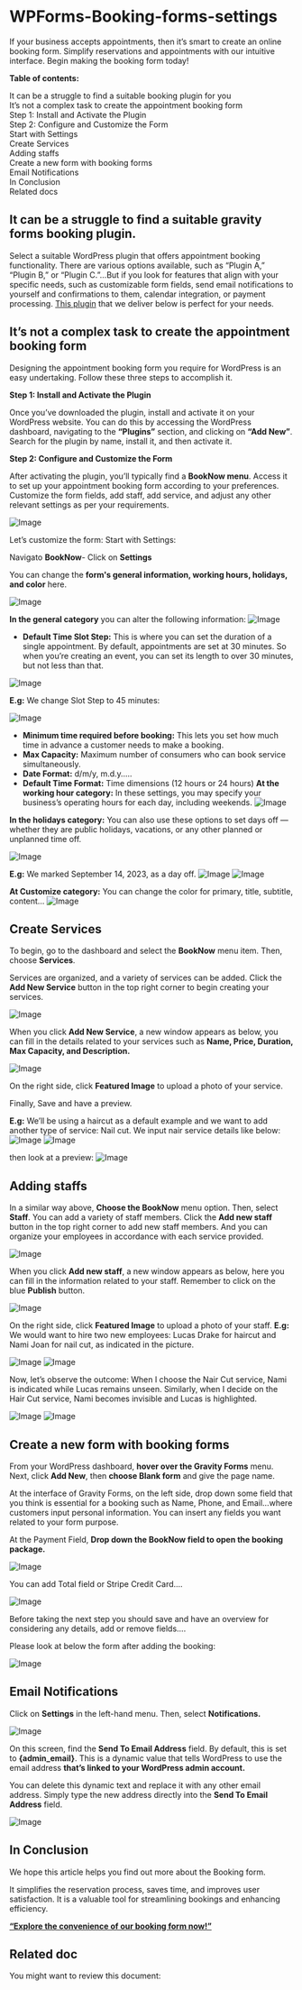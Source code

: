 # WPForms-Booking-forms-settings
If your business accepts appointments, then it’s smart to create an online booking form. Simplify reservations and appointments with our intuitive interface.  Begin making the booking form today!

**Table of contents:**

It can be a struggle to find a suitable booking plugin for you  
It’s not a complex task to create the appointment booking form  
Step 1: Install and Activate the Plugin  
Step 2: Configure and Customize the Form  
Start with Settings  
Create Services  
Adding staffs  
Create a new form with booking forms  
Email Notifications  
In Conclusion  
Related docs

## It can be a struggle to find a suitable gravity forms booking plugin.
Select a suitable WordPress plugin that offers appointment booking functionality. There are various options available, such as “Plugin A,” “Plugin B,” or “Plugin C.”…But if you look for features that align with your specific needs, such as customizable form fields, send email notifications to yourself and confirmations to them,  calendar integration, or payment processing. [This plugin](https://1.envato.market/q4m1Pn) that we deliver below is perfect for your needs.

## It’s not a complex task to create the appointment booking form
Designing the appointment booking form you require for WordPress is an easy undertaking. Follow these three steps to accomplish it.

**Step 1: Install and Activate the Plugin**

Once you’ve downloaded the plugin, install and activate it on your WordPress website. You can do this by accessing the WordPress dashboard, navigating to the **“Plugins”** section, and clicking on **“Add New”**. Search for the plugin by name, install it, and then activate it.

**Step 2: Configure and Customize the Form**

After activating the plugin, you’ll typically find a **BookNow menu**.  Access it to set up your appointment booking form according to your preferences. Customize the form fields, add staff, add service, and adjust any other relevant settings as per your requirements.

![Image](https://add-ons.org/wp-content/uploads/2023/09/booknow.png)

Let’s customize the form:
Start with Settings:

Navigato **BookNow**- Click on **Settings**

You can change the **form's general information, working hours, holidays, and color** here.

![Image](https://add-ons.org/wp-content/uploads/2023/09/image-114.png)

**In the general category** you can alter the following information:
![Image](https://add-ons.org/wp-content/uploads/2023/09/image-117.png)

* **Default Time Slot Step:** This is where you can set the duration of a single appointment. By default, appointments are set at 30 minutes. So when you’re creating an event, you can set its length to over 30 minutes, but not less than that.

![Image](https://add-ons.org/wp-content/uploads/2023/09/image-115-1024x693.png)

**E.g:** We change  Slot Step to 45 minutes:

 ![Image](https://add-ons.org/wp-content/uploads/2023/09/image-116-1024x689.png)

* **Minimum time required before booking:** This lets you set how much time in advance a customer needs to make a booking. 
* **Max Capacity:** Maximum number of consumers who can book service simultaneously.
* **Date Format:** d/m/y, m.d.y…..
* **Default Time Format:** Time dimensions (12 hours or 24 hours)
**At the working hour category:** In these settings, you may specify your business’s operating hours for each day, including weekends.
![Image](https://add-ons.org/wp-content/uploads/2023/09/image-118.png)

**In the holidays category:** You can also use these options to set days off — whether they are public holidays, vacations, or any other planned or unplanned time off.

![Image](https://add-ons.org/wp-content/uploads/2023/09/image-119.png)

**E.g:** We marked September 14, 2023, as a day off.
![Image](https://add-ons.org/wp-content/uploads/2023/09/image-121.png)
![Image](https://add-ons.org/wp-content/uploads/2023/09/image-123.png)

**At Customize category:** You can change the color for primary, title, subtitle, content…
![Image](https://add-ons.org/wp-content/uploads/2023/09/image-103.png)

## Create Services
To begin, go to the dashboard and select the **BookNow** menu item. Then, choose **Services**.

Services are organized, and a variety of services can be added. Click the **Add New Service** button in the top right corner to begin creating your services.

![Image](https://add-ons.org/wp-content/uploads/2023/09/image-83.png)

When you click **Add New Service**, a new window appears as below, you can fill in the details related to your services such as **Name, Price, Duration, Max Capacity, and Description.**

![Image](https://add-ons.org/wp-content/uploads/2023/09/image-83.png)

On the right side, click **Featured Image** to upload a photo of your service.

Finally, Save and have a preview.

**E.g:**
We’ll be using a haircut as a default example and we want to add another type of service: Nail cut. We input nair service details like below:
![Image](https://add-ons.org/wp-content/uploads/2023/09/image-86.png) ![Image](https://add-ons.org/wp-content/uploads/2023/09/image-87.png)

then look at a preview:
![Image](https://add-ons.org/wp-content/uploads/2023/09/image-89.png)

## Adding staffs
In a similar way above, **Choose the BookNow** menu option. Then, select **Staff**. You can add a variety of staff members. Click the **Add new staff** button in the top right corner to add new staff members. And you can organize your employees in accordance with each service provided.

![Image](https://add-ons.org/wp-content/uploads/2023/09/image-90.png)

When you click **Add new staff**, a new window appears as below, here you can fill in the information related to your staff. Remember to click on the blue **Publish** button.

![Image](https://add-ons.org/wp-content/uploads/2023/09/image-92.png)

On the right side, click **Featured Image** to upload a photo of your staff.
**E.g:**
We would want to hire two new employees: Lucas Drake for haircut and Nami Joan for nail cut, as indicated in the picture.

![Image](https://add-ons.org/wp-content/uploads/2023/09/image-95.png) ![Image](https://add-ons.org/wp-content/uploads/2023/09/image-94.png) 

Now, let’s observe the outcome: When I choose the Nair Cut service, Nami is indicated while Lucas remains unseen. Similarly, when I decide on the Hair Cut service, Nami becomes invisible and Lucas is highlighted.

![Image](https://add-ons.org/wp-content/uploads/2023/09/image-96.png)
![Image](https://add-ons.org/wp-content/uploads/2023/09/image-97.png)

## Create a new form with booking forms
From your WordPress dashboard, **hover over the Gravity Forms** menu. Next, click **Add New**, then **choose Blank form** and give the page name.

At the interface of Gravity Forms, on the left side, drop down some field that you think is essential for a booking such as Name, Phone, and Email…where customers input personal information. You can insert any fields you want related to your form purpose. 

At the Payment Field, **Drop down the BookNow field to open the booking package.**

![Image](https://add-ons.org/wp-content/uploads/2023/09/image-75.png)

You can add Total field or Stripe Credit Card....

![Image](https://add-ons.org/wp-content/uploads/2023/09/image-73.png)

Before taking the next step you should save and have an overview for considering any details, add or remove fields….

Please look at below the form after adding the booking:

![Image](https://add-ons.org/wp-content/uploads/2023/09/image-79.png)

## Email Notifications
Click on **Settings** in the left-hand menu. Then, select **Notifications.**

![Image](https://add-ons.org/wp-content/uploads/2023/09/image-131-1024x283.png)

On this screen, find the **Send To Email Address** field. By default, this is set to **{admin_email}**. This is a dynamic value that tells WordPress to use the email address **that’s linked to your WordPress admin account.**

You can delete this dynamic text and replace it with any other email address. Simply type the new address directly into the **Send To Email Address** field.

![Image](https://add-ons.org/wp-content/uploads/2023/09/image-132.png)

## In Conclusion
We hope this article helps you find out more about the Booking form.

It simplifies the reservation process, saves time, and improves user satisfaction. It is a valuable tool for streamlining bookings and enhancing efficiency.

[**“Explore the convenience of our booking form now!”**](https://1.envato.market/q4m1Pn)
## Related doc
You might want to review this document:
